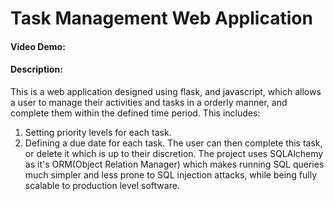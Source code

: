 # Task Management Web Application
#### Video Demo:  <URL HERE>
#### Description:
This is a web application designed using flask, and javascript, which allows a user to manage their activities and tasks in a orderly manner, and complete them within the defined time period.
This includes:
  1. Setting priority levels for each task.
  2. Defining a due date for each task.
The user can then complete this task, or delete it which is up to their discretion. The project uses SQLAlchemy as it's ORM(Object Relation Manager) which makes running SQL queries much simpler and less prone to SQL injection attacks, while being fully scalable to production level software.
